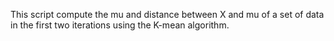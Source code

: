 This script compute the mu and distance between X and mu of a set of data in the first two iterations using the K-mean algorithm.
